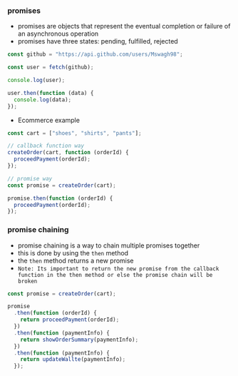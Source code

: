 ### promises

- promises are objects that represent the eventual completion or failure of an asynchronous operation
- promises have three states: pending, fulfilled, rejected

```js
const github = "https://api.github.com/users/Mswagh98";

const user = fetch(github);

console.log(user);

user.then(function (data) {
  console.log(data);
});
```

- Ecommerce example

```js
const cart = ["shoes", "shirts", "pants"];

// callback function way
createOrder(cart, function (orderId) {
  proceedPayment(orderId);
});

// promise way
const promise = createOrder(cart);

promise.then(function (orderId) {
  proceedPayment(orderId);
});
```

### promise chaining

- promise chaining is a way to chain multiple promises together
- this is done by using the `then` method
- the `then` method returns a new promise
- `Note: Its important to return the new promise from the callback function in the then method or else the promise chain will be broken `

```js
const promise = createOrder(cart);

promise
  .then(function (orderId) {
    return proceedPayment(orderId);
  })
  .then(function (paymentInfo) {
    return showOrderSummary(paymentInfo);
  })
  .then(function (paymentInfo) {
    return updateWallte(paymentInfo);
  });
```
